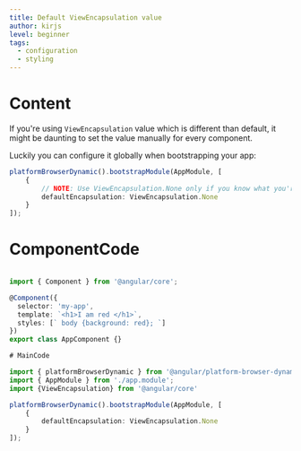```yaml
---
title: Default ViewEncapsulation value
author: kirjs
level: beginner
tags:
  - configuration  
  - styling
---
```

# Content
If you're using `ViewEncapsulation` value which is different than default, it might be daunting to set the value manually for every component. 

Luckily you can configure it globally when bootstrapping your app:

```TypeScript
platformBrowserDynamic().bootstrapModule(AppModule, [
    {
        // NOTE: Use ViewEncapsulation.None only if you know what you're doing.
        defaultEncapsulation: ViewEncapsulation.None
    }
]);
``` 

# ComponentCode
```typescript
  
import { Component } from '@angular/core';

@Component({
  selector: 'my-app',
  template: `<h1>I am red </h1>`,
  styles: [` body {background: red}; `]
})
export class AppComponent {}

# MainCode

import { platformBrowserDynamic } from '@angular/platform-browser-dynamic';
import { AppModule } from './app.module';
import {ViewEncapsulation} from '@angular/core'

platformBrowserDynamic().bootstrapModule(AppModule, [
    {
        defaultEncapsulation: ViewEncapsulation.None
    }
]);
```
